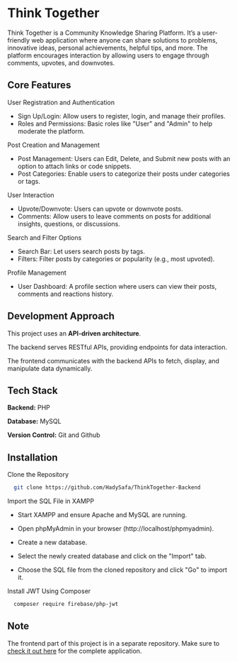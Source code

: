 
# Think Together

Think Together is a Community Knowledge Sharing Platform. It’s a user-friendly web application where anyone can share solutions to problems, innovative ideas, personal achievements, helpful tips, and more. The platform encourages interaction by allowing users to engage through comments, upvotes, and downvotes.
## Core Features

User Registration and Authentication

- Sign Up/Login: Allow users to register, login, and manage their profiles.
- Roles and Permissions: Basic roles like "User" and "Admin" to help moderate the platform.

Post Creation and Management

- Post Management: Users can Edit, Delete, and Submit new posts with an option to attach links or code snippets.
- Post Categories: Enable users to categorize their posts under categories or tags.

User Interaction

- Upvote/Downvote: Users can upvote or downvote posts.
- Comments: Allow users to leave comments on posts for additional insights, questions, or discussions.

Search and Filter Options

- Search Bar: Let users search posts by tags.
- Filters: Filter posts by categories or popularity (e.g., most upvoted).

Profile Management

- User Dashboard: A profile section where users can view their posts, comments and reactions history.

## Development Approach

This project uses an **API-driven architecture**.

The backend serves RESTful APIs, providing endpoints for data interaction.

The frontend communicates with the backend APIs to fetch, display, and manipulate data dynamically.

## Tech Stack

**Backend:** PHP

**Database:** MySQL

**Version Control:** Git and Github


## Installation

Clone the Repository

```bash
  git clone https://github.com/HadySafa/ThinkTogether-Backend
```
Import the SQL File in XAMPP

- Start XAMPP and ensure Apache and MySQL are running.

- Open phpMyAdmin in your browser (http://localhost/phpmyadmin).

- Create a new database.

- Select the newly created database and click on the "Import" tab.

- Choose the SQL file from the cloned repository and click "Go" to import it.
    
Install JWT Using Composer

```bash
  composer require firebase/php-jwt
```
## Note

The frontend part of this project is in a separate repository. Make sure to [check it out here](https://github.com/HadySafa/ThinkTogether-Frontend) for the complete application.
